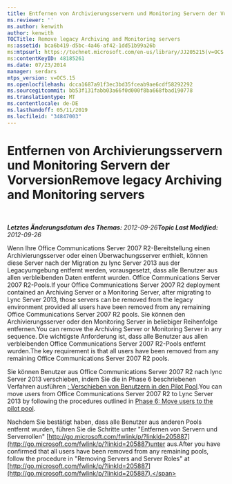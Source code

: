 ```yaml
---
title: Entfernen von Archivierungsservern und Monitoring Servern der Vorversion
ms.reviewer: ''
ms.author: kenwith
author: kenwith
TOCTitle: Remove legacy Archiving and Monitoring servers
ms:assetid: bca6b419-d5bc-4a46-af42-1dd51b99a26b
ms:mtpsurl: https://technet.microsoft.com/en-us/library/JJ205215(v=OCS.15)
ms:contentKeyID: 48185261
ms.date: 07/23/2014
manager: serdars
mtps_version: v=OCS.15
ms.openlocfilehash: dcca1687a91f3ec3bd35fceab9ae6cdf58292292
ms.sourcegitcommit: bb53f131fabb03a66f0d000f8ba668fbad190778
ms.translationtype: MT
ms.contentlocale: de-DE
ms.lasthandoff: 05/11/2019
ms.locfileid: "34847003"
---
```

<div data-xmlns="http://www.w3.org/1999/xhtml">

<div class="topic" data-xmlns="http://www.w3.org/1999/xhtml" data-msxsl="urn:schemas-microsoft-com:xslt" data-cs="http://msdn.microsoft.com/en-us/">

<div data-asp="http://msdn2.microsoft.com/asp">

# <a name="remove-legacy-archiving-and-monitoring-servers"></a><span data-ttu-id="e3914-102">Entfernen von Archivierungsservern und Monitoring Servern der Vorversion</span><span class="sxs-lookup"><span data-stu-id="e3914-102">Remove legacy Archiving and Monitoring servers</span></span>

</div>

<div id="mainSection">

<div id="mainBody">

<span> </span>

<span data-ttu-id="e3914-103">_**Letztes Änderungsdatum des Themas:** 2012-09-26_</span><span class="sxs-lookup"><span data-stu-id="e3914-103">_**Topic Last Modified:** 2012-09-26_</span></span>

<span data-ttu-id="e3914-104">Wenn Ihre Office Communications Server 2007 R2-Bereitstellung einen Archivierungsserver oder einen Überwachungsserver enthielt, können diese Server nach der Migration zu lync Server 2013 aus der Legacyumgebung entfernt werden, vorausgesetzt, dass alle Benutzer aus allen verbleibenden Daten entfernt wurden. Office Communications Server 2007 R2-Pools.</span><span class="sxs-lookup"><span data-stu-id="e3914-104">If your Office Communications Server 2007 R2 deployment contained an Archiving Server or a Monitoring Server, after migrating to Lync Server 2013, those servers can be removed from the legacy environment provided all users have been removed from any remaining Office Communications Server 2007 R2 pools.</span></span> <span data-ttu-id="e3914-105">Sie können den Archivierungsserver oder den Monitoring Server in beliebiger Reihenfolge entfernen.</span><span class="sxs-lookup"><span data-stu-id="e3914-105">You can remove the Archiving Server or Monitoring Server in any sequence.</span></span> <span data-ttu-id="e3914-106">Die wichtigste Anforderung ist, dass alle Benutzer aus allen verbleibenden Office Communications Server 2007 R2-Pools entfernt wurden.</span><span class="sxs-lookup"><span data-stu-id="e3914-106">The key requirement is that all users have been removed from any remaining Office Communications Server 2007 R2 pools.</span></span>

<span data-ttu-id="e3914-107">Sie können Benutzer aus Office Communications Server 2007 R2 nach lync Server 2013 verschieben, indem Sie die in Phase 6 beschriebenen Verfahren ausführen [: Verschieben von Benutzern in den Pilot Pool](phase-6-move-users-to-the-pilot-pool.md).</span><span class="sxs-lookup"><span data-stu-id="e3914-107">You can move users from Office Communications Server 2007 R2 to Lync Server 2013 by following the procedures outlined in [Phase 6: Move users to the pilot pool](phase-6-move-users-to-the-pilot-pool.md).</span></span>

<span data-ttu-id="e3914-108">Nachdem Sie bestätigt haben, dass alle Benutzer aus anderen Pools entfernt wurden, führen Sie die Schritte unter "Entfernen von Servern und Serverrollen" [http://go.microsoft.com/fwlink/p/?linkId=205887](http://go.microsoft.com/fwlink/p/?linkid=205887)unter aus.</span><span class="sxs-lookup"><span data-stu-id="e3914-108">After you have confirmed that all users have been removed from any remaining pools, follow the procedure in "Removing Servers and Server Roles" at [http://go.microsoft.com/fwlink/p/?linkId=205887](http://go.microsoft.com/fwlink/p/?linkid=205887).</span></span>

</div>

<span> </span>

</div>

</div>

</div>

